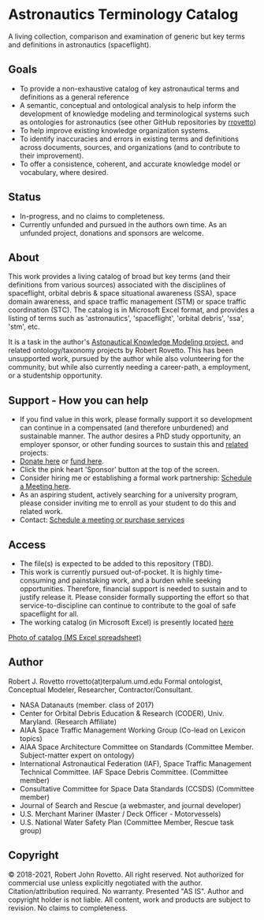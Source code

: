 # Astronautics Terminology Catalog
A living collection, comparison and examination of generic but key terms and definitions in astronautics (spaceflight).

## Goals
- To provide a non-exhaustive catalog of key astronautical terms and definitions as a general reference
- A semantic, conceptual and ontological analysis to help inform the development of knowledge modeling and terminological systems such as ontologies for astronautics (see other GitHub repositories by [rrovetto](https://github.com/rrovetto))
- To help improve existing knowledge organization systems.
- To identify inaccuracies and errors in existing terms and definitions across documents, sources, and organizations (and to contribute to their improvement).
- To offer a consistence, coherent, and accurate knowledge model or vocabulary, where desired. 

## Status
* In-progress, and no claims to completeness.
* Currently unfunded and pursued in the authors own time. As an unfunded project, donations and sponsors are welcome.

## About
This work provides a living catalog of broad but key terms (and their definitions from various sources) associated with the disciplines of spaceflight, orbital debris & space situational awareness (SSA), space domain awareness, and space traffic management (STM) or space traffic coordination (STC). The catalog is in Microsoft Excel format, and provides a listing of terms such as 'astronautics', 'spaceflight', 'orbital debris', 'ssa', 'stm', etc. 

It is a task in the author's [Astonautical Knowledge Modeling project](https://purl.org/space-ontology), and related ontology/taxonomy projects by Robert Rovetto. This has been unsupported work, pursued by the author while also volunteering for the community, but while also currently needing a career-path, a employment, or a studentship opportunity. 

## Support - How you can help
* If you find value in this work, please formally support it so development can continue in a compensated (and therefore unburdened) and sustainable manner. The author desires a PhD study opportunity, an employer sponsor, or other funding sources to sustain this and [related](https://ontospace.wordpress.com) projects. 
* [Donate here](https://tinyurl.com/y9qegjsh) or [fund here](https://gogetfunding.com/knowledge-organization-services-ontology-terminology-metadata-concept-analysis/). 
* Click the pink heart 'Sponsor' button at the top of the screen.
* Consider hiring me or establishing a formal work partnership: [Schedule a Meeting here](http://my.setmore.com/bookingpage/f18db686-98bb-41dd-9097-35218b2a1091/services/sb83f723d7838e4484783cc5a1c675f0e6eedf99d).
* As an aspiring student, actively searching for a university program, please consider inviting me to enroll as your student to do this and related work.
* Contact: [Schedule a meeting or purchase services](https://knowledgemodeling.setmore.com/)

## Access
- The file(s) is expected to be added to this repository (TBD).
- This work is currently pursued out-of-pocket. It is highly time-consuming and painstaking work, and a burden while seeking opportunities. Therefore, financial support is needed to sustain and to justify release it. Please consider formally supporting the effort so that service-to-discipline can continue to contribute to the goal of safe spaceflight for all. 
- The working catalog (in Microsoft Excel) is presently located [here](https://drive.google.com/file/d/1VxThyvuY_VzVl_VNan9cqTsdI6NrYWgX/view?usp=sharing)

[Photo of catalog (MS Excel spreadsheet)](https://raw.githubusercontent.com/rrovetto/Astronautics-Terminology/master/photos/Pic_AstronauticalCatalog1.JPG)


## Author
Robert J. Rovetto
rrovetto(at)terpalum.umd.edu
Formal ontologist, Conceptual Modeler, Researcher, Contractor/Consultant.
* NASA Datanauts (member. class of 2017)
* Center for Orbital Debris Education & Research (CODER), Univ. Maryland. (Research Affiliate)
* AIAA Space Traffic Management Working Group (Co-lead on Lexicon topics)
* AIAA Space Architecture Committee on Standards (Committee Member. Subject-matter expert on ontology)
* International Astronautical Federation (IAF), Space Traffic Management Technical Committee. IAF Space Debris Committee. (Committee member)
* Consultative Committee for Space Data Standards (CCSDS) (Committee member)
* Journal of Search and Rescue (a webmaster, and journal developer)
* U.S. Merchant Mariner (Master / Deck Officer - Motorvessels)
* U.S. National Water Safety Plan (Committee Member, Rescue task group)

## Copyright
© 2018-2021, Robert John Rovetto. All right reserved.
Not authorized for commercial use unless explicitly negotiated with the author. Citation/attribution required. No warranty. Presented "AS IS". Author and copyright holder is not liable.
All content, work and products are subject to revision. No claims to completeness. 

